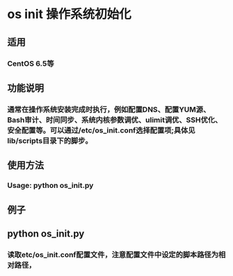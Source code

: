 # os init 操作系统初始化
## 适用

### CentOS 6.5等

## 功能说明

### 通常在操作系统安装完成时执行，例如配置DNS、配置YUM源、Bash审计、时间同步、系统内核参数调优、ulimit调优、SSH优化、安全配置等。可以通过/etc/os_init.conf选择配置项;具体见lib/scripts目录下的脚步。

## 使用方法

### Usage: python os_init.py   

## 例子
## python os_init.py 
### 读取etc/os_init.conf配置文件，注意配置文件中设定的脚本路径为相对路径，


